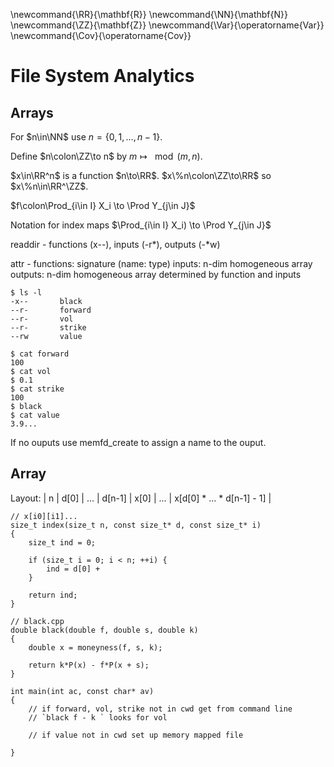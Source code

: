 \newcommand{\RR}{\mathbf{R}}
\newcommand{\NN}{\mathbf{N}}
\newcommand{\ZZ}{\mathbf{Z}}
\newcommand{\Var}{\operatorname{Var}}
\newcommand{\Cov}{\operatorname{Cov}}

# File System Analytics

## Arrays

For $n\in\NN$ use $n = \{0,1,\ldots,n-1\}$.

Define $n\colon\ZZ\to n$ by $m\mapsto \mod(m,n)$.

$x\in\RR^n$ is a function $n\to\RR$. $x\%n\colon\ZZ\to\RR$ so $x\%n\in\RR^\ZZ$.

$f\colon\Prod_{i\in I} X_i \to \Prod Y_{j\in J}$

Notation for index maps $\Prod_{i\in I} X_i) \to \Prod Y_{j\in J}$

readdir - functions (x--), inputs (-r*), outputs (-*w)

attr - functions: signature (name: type)
       inputs: n-dim homogeneous array
       outputs: n-dim homogeneous array determined by function and inputs

```
$ ls -l
-x--       black
--r-       forward
--r-       vol
--r-       strike
--rw       value

$ cat forward
100
$ cat vol
$ 0.1
$ cat strike
100
$ black
$ cat value
3.9...
```

If no ouputs use memfd_create to assign a name to the ouput.

## Array

Layout: | n | d[0] | ... | d[n-1] | x[0] | ... | x[d[0] * ... * d[n-1] - 1] |

```
// x[i0][i1]...
size_t index(size_t n, const size_t* d, const size_t* i)
{
	size_t ind = 0;

	if (size_t i = 0; i < n; ++i) {
		ind = d[0] + 
	}

	return ind;
}
```

```
// black.cpp
double black(double f, double s, double k)
{
	double x = moneyness(f, s, k);

	return k*P(x) - f*P(x + s);
}

int main(int ac, const char* av)
{
	// if forward, vol, strike not in cwd get from command line
	// `black f - k ` looks for vol
	
	// if value not in cwd set up memory mapped file

}
```
